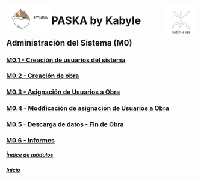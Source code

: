 <!---![LogoKabyle-Sinfondo-palabraKabYle](https://github.com/kabyleuy/kabyle2/blob/main/resources/LogoKabyle-Sinfondo-palabraKabYle.png?raw=true)--->
<!---![PalabraKabyle](resources/LogoKabyle-Sinfondo-palabraKabYle.png)--->

<img
  width="80"
  src="resources/LogoKabyle-Sinfondo-palabraKabYle.png"
  alt="Alt text"
  title="Kabyle SAS"
  style="display: inline-block; margin: 0 auto; max-width: 300px"
  align=right>
<img
  width="120"
  src="resources/Logo1-paska-CHCH.jpg"
  alt="Alt text"
  title="Paska by Kabyle"
  style="display: inline-block; margin: 0 auto; max-width: 300px"
  align=left>
  
<!---![Logo1-paska-CHCH](https://user-images.githubusercontent.com/111294790/187100277-dbd68fe2-9f6e-4175-b8bc-5bff73e4aed4.jpg)--->
# PASKA by Kabyle
## Administración del Sistema (M0)
###
### [M0.1 - Creación de usuarios del sistema](./M0.1_CreacionUsuarios.md)
### [M0.2 - Creación de obra](./M0.2-CreacionObra.md)
### [M0.3 - Asignación de Usuarios a Obra](./M0.3_AsignacionUsuariosAObra.md)
### [M0.4 - Modificación de asignación de Usuarios a Obra](./M0.4_ModAsignacionUsuariosAObra.md)
### [M0.5 - Descarga de datos - Fin de Obra](./M0.5_DescargaDatos.md)
### [M0.6 - Informes](./M0.6_Informes_caratula.md)

##### [Índice de módulos](./IndiceDeModulos.md) 
##### [Inicio](./README.md)  
<!---#### [Contacto](./Contacto.md)--->
 
